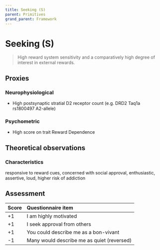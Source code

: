 ```yaml
---
title: Seeking (S)
parent: Primitives
grand_parent: Framework
---
```


# Seeking (S)

>High reward system sensitivity and a comparatively high degree of interest in external rewards.

## Proxies

### Neurophysiological

* High postsynaptic stratial D2 receptor count (e.g. DRD2 Taq1a rs1800497 A2-allele)

### Psychometric

* High score on trait Reward Dependence

## Theoretical observations

### Characteristics

responsive to reward cues, concerned with social approval,  enthusiastic, assertive, loud, higher risk of addiction

## Assessment

| Score | Questionnaire item |
| :-----| :--------- |
| +1    | I am highly motivated  | 
| +1    | I seek approval from others |
| +1    | You could describe me as a bon-vivant |
| -1    | Many would describe me as quiet (reversed) |
